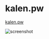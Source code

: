 # kalen.pw

<a href="https://kalen.pw">kalen.pw</a>

![screenshot](https://i.imgur.com/hBZ3jza.png)
